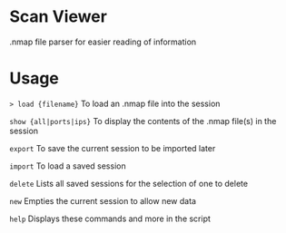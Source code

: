 # Scan Viewer

.nmap file parser for easier reading of information

# Usage

`> load {filename}` To load an .nmap file into the session

`show {all|ports|ips}` To display the contents of the .nmap file(s) in the session

`export` To save the current session to be imported later

`import` To load a saved session


`delete` Lists all saved sessions for the selection of one to delete

`new` Empties the current session to allow new data


`help` Displays these commands and more in the script
